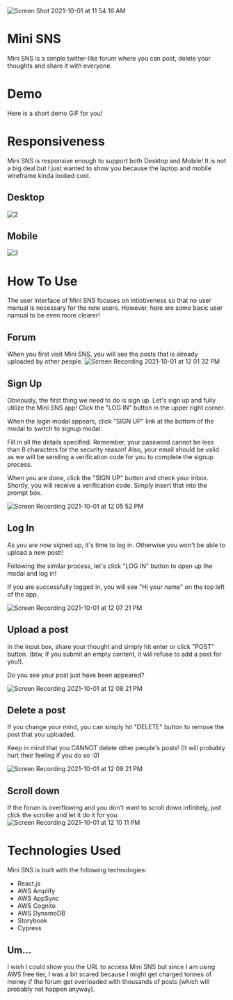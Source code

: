 ![Screen Shot 2021-10-01 at 11 54 16 AM](https://user-images.githubusercontent.com/54789857/135540320-c20a82c8-cd0c-431d-b556-47982abd79c0.png)



# Mini SNS

Mini SNS is a simple twitter-like forum where you can post, delete your thoughts and share it with everyone.

# Demo

Here is a short demo GIF for you!

# Responsiveness

Mini SNS is responsive enough to support both Desktop and Mobile! It is not a big deal but I just wanted to show you because the laptop and mobile wireframe kinda looked cool.

## Desktop
![2](https://user-images.githubusercontent.com/54789857/135540637-56533275-2b7d-4db6-9a8b-510e4a5c354d.png)

## Mobile
![3](https://user-images.githubusercontent.com/54789857/135540663-3dc343f7-02ec-4804-9bd9-a799db3e4289.png)



# How To Use

The user interface of Mini SNS focuses on intiotiveness so that no user manual is necessary for the new users. However, here are some basic user namual to be even more clearer!

## Forum

When you first visit Mini SNS, you will see the posts that is already uploaded by other people.
![Screen Recording 2021-10-01 at 12 01 32 PM](https://user-images.githubusercontent.com/54789857/135540947-9330d7f0-b13a-43da-89fa-e3157386a98c.gif)


## Sign Up

Obviously, the first thing we need to do is sign up. Let's sign up and fully utilize the Mini SNS app! Click the "LOG IN" button in the upper right corner.

When the login modal appears, click "SIGN UP" link at the bottom of the modal to switch to signup modal.

Fill in all the details specified. Remember, your password cannot be less than 8 characters for the security reason! Also, your email should be valid as we will be sending a verification code for you to complete the signup process.

When you are done, click the "SIGN UP" button and check your inbox. Shortly, you will receive a verification code. Simply insert that into the prompt box.

![Screen Recording 2021-10-01 at 12 05 52 PM](https://user-images.githubusercontent.com/54789857/135541225-ddee77b6-508d-41b3-b601-2d7f9182fa84.gif)


## Log In

As you are now signed up, it's time to log in. Otherwise you won't be able to upload a new post!!

Following the similar process, let's click "LOG IN" button to open up the modal and log in!

If you are successfully logged in, you will see "Hi your name" on the top left of the app.

![Screen Recording 2021-10-01 at 12 07 21 PM](https://user-images.githubusercontent.com/54789857/135541333-0d18eb5b-2ee8-4872-836f-f5b51180a52c.gif)


## Upload a post

In the input box, share your thought and simply hit enter or click "POST" button. (btw, if you submit an empty content, it will refuse to add a post for you!).

Do you see your post just have been appeared?

![Screen Recording 2021-10-01 at 12 08 21 PM](https://user-images.githubusercontent.com/54789857/135541404-7770bf26-e6d5-461f-be0d-9869aa03a25e.gif)

## Delete a post

If you change your mind, you can simply hit "DELETE" button to remove the post that you uploaded.

Keep in mind that you CANNOT delete other people's posts! (It will probably hurt their feeling if you do so :0)

![Screen Recording 2021-10-01 at 12 09 21 PM](https://user-images.githubusercontent.com/54789857/135541463-0819e5a9-0b36-4830-86a1-3df94119ab3c.gif)

## Scroll down

If the forum is overflowing and you don't want to scroll down infinitely, just click the scroller and let it do it for you.
![Screen Recording 2021-10-01 at 12 10 11 PM](https://user-images.githubusercontent.com/54789857/135541545-95e11e49-a789-4c7f-bd65-c75b9c7512cb.gif)


# Technologies Used

Mini SNS is built with the following technologies:

- React.js
- AWS Amplify
- AWS AppSync
- AWS Cognito
- AWS DynamoDB
- Storybook
- Cypress

## Um...

I wish I could show you the URL to access Mini SNS but since I am using AWS free tier, I was a bit scared because I might get charged tonnes of money if the forum get overloaded with thousands of posts (which will probably not happen anyway).
